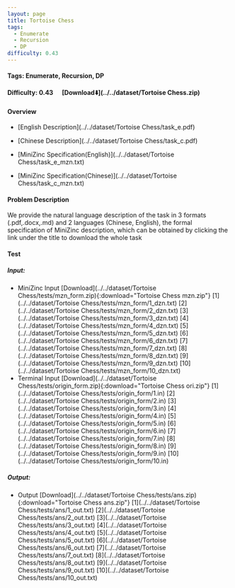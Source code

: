 ```yaml
---
layout: page
title: Tortoise Chess
tags:
  - Enumerate
  - Recursion
  - DP
difficulty: 0.43
---
```


#### Tags: Enumerate, Recursion, DP
#### Difficulty: 0.43 &nbsp;&nbsp;&nbsp;&nbsp; [Download⬇️](../../dataset/Tortoise Chess.zip)
#### Overview
- [English Description](../../dataset/Tortoise Chess/task_e.pdf)
- [Chinese Description](../../dataset/Tortoise Chess/task_c.pdf)
- [MiniZinc Specification(English)](../../dataset/Tortoise Chess/task_e_mzn.txt)

- [MiniZinc Specification(Chinese)](../../dataset/Tortoise Chess/task_c_mzn.txt)

#### Problem Description
We provide the natural language description of the task in 3 formats (.pdf,.docx,.md) and 2 languages (Chinese, English), the formal specification of MiniZinc description, which can be obtained by clicking the link under the title to download the whole task
#### Test
##### Input:
- MiniZinc Input [Download](../../dataset/Tortoise Chess/tests/mzn_form.zip){:download="Tortoise Chess mzn.zip"} [1](../../dataset/Tortoise Chess/tests/mzn_form/1_dzn.txt) [2](../../dataset/Tortoise Chess/tests/mzn_form/2_dzn.txt) [3](../../dataset/Tortoise Chess/tests/mzn_form/3_dzn.txt) [4](../../dataset/Tortoise Chess/tests/mzn_form/4_dzn.txt) [5](../../dataset/Tortoise Chess/tests/mzn_form/5_dzn.txt) [6](../../dataset/Tortoise Chess/tests/mzn_form/6_dzn.txt) [7](../../dataset/Tortoise Chess/tests/mzn_form/7_dzn.txt) [8](../../dataset/Tortoise Chess/tests/mzn_form/8_dzn.txt) [9](../../dataset/Tortoise Chess/tests/mzn_form/9_dzn.txt) [10](../../dataset/Tortoise Chess/tests/mzn_form/10_dzn.txt) 
- Terminal Input [Download](../../dataset/Tortoise Chess/tests/origin_form.zip){:download="Tortoise Chess ori.zip"} [1](../../dataset/Tortoise Chess/tests/origin_form/1.in) [2](../../dataset/Tortoise Chess/tests/origin_form/2.in) [3](../../dataset/Tortoise Chess/tests/origin_form/3.in) [4](../../dataset/Tortoise Chess/tests/origin_form/4.in) [5](../../dataset/Tortoise Chess/tests/origin_form/5.in) [6](../../dataset/Tortoise Chess/tests/origin_form/6.in) [7](../../dataset/Tortoise Chess/tests/origin_form/7.in) [8](../../dataset/Tortoise Chess/tests/origin_form/8.in) [9](../../dataset/Tortoise Chess/tests/origin_form/9.in) [10](../../dataset/Tortoise Chess/tests/origin_form/10.in) 

##### Output:
- Output [Download](../../dataset/Tortoise Chess/tests/ans.zip){:download="Tortoise Chess ans.zip"} [1](../../dataset/Tortoise Chess/tests/ans/1_out.txt) [2](../../dataset/Tortoise Chess/tests/ans/2_out.txt) [3](../../dataset/Tortoise Chess/tests/ans/3_out.txt) [4](../../dataset/Tortoise Chess/tests/ans/4_out.txt) [5](../../dataset/Tortoise Chess/tests/ans/5_out.txt) [6](../../dataset/Tortoise Chess/tests/ans/6_out.txt) [7](../../dataset/Tortoise Chess/tests/ans/7_out.txt) [8](../../dataset/Tortoise Chess/tests/ans/8_out.txt) [9](../../dataset/Tortoise Chess/tests/ans/9_out.txt) [10](../../dataset/Tortoise Chess/tests/ans/10_out.txt) 

